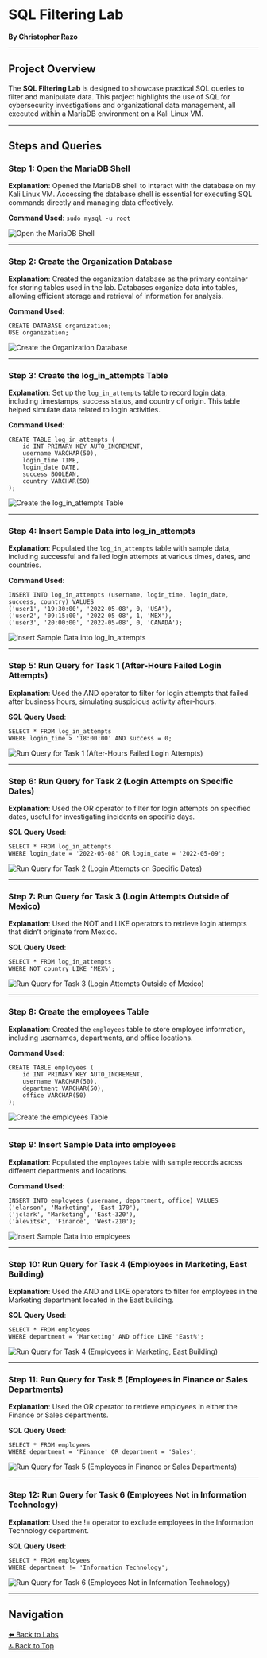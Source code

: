# SQL Filtering Lab

**By Christopher Razo**

---

## Project Overview

The **SQL Filtering Lab** is designed to showcase practical SQL queries to filter and manipulate data. This project highlights the use of SQL for cybersecurity investigations and organizational data management, all executed within a MariaDB environment on a Kali Linux VM.

---

## Steps and Queries

### **Step 1: Open the MariaDB Shell**

**Explanation**: Opened the MariaDB shell to interact with the database on my Kali Linux VM. Accessing the database shell is essential for executing SQL commands directly and managing data effectively.

**Command Used**: `sudo mysql -u root`

![Open the MariaDB Shell](../assets/images/1.png)

---

### **Step 2: Create the Organization Database**

**Explanation**: Created the organization database as the primary container for storing tables used in the lab. Databases organize data into tables, allowing efficient storage and retrieval of information for analysis.

**Command Used**:  
```
CREATE DATABASE organization;  
USE organization;
```

![Create the Organization Database](../assets/images/3.png)

---

### **Step 3: Create the log_in_attempts Table**

**Explanation**: Set up the `log_in_attempts` table to record login data, including timestamps, success status, and country of origin. This table helped simulate data related to login activities.

**Command Used**:  
```
CREATE TABLE log_in_attempts (
    id INT PRIMARY KEY AUTO_INCREMENT,
    username VARCHAR(50),
    login_time TIME,
    login_date DATE,
    success BOOLEAN,
    country VARCHAR(50)
);
```

![Create the log_in_attempts Table](../assets/images/4.png)

---

### **Step 4: Insert Sample Data into log_in_attempts**

**Explanation**: Populated the `log_in_attempts` table with sample data, including successful and failed login attempts at various times, dates, and countries.

**Command Used**:  
```
INSERT INTO log_in_attempts (username, login_time, login_date, success, country) VALUES
('user1', '19:30:00', '2022-05-08', 0, 'USA'),
('user2', '09:15:00', '2022-05-08', 1, 'MEX'),
('user3', '20:00:00', '2022-05-08', 0, 'CANADA');
```

![Insert Sample Data into log_in_attempts](../assets/images/5.png)

---

### **Step 5: Run Query for Task 1 (After-Hours Failed Login Attempts)**

**Explanation**: Used the AND operator to filter for login attempts that failed after business hours, simulating suspicious activity after-hours.

**SQL Query Used**:  
```
SELECT * FROM log_in_attempts
WHERE login_time > '18:00:00' AND success = 0;
```

![Run Query for Task 1 (After-Hours Failed Login Attempts)](../assets/images/6.png)

---

### **Step 6: Run Query for Task 2 (Login Attempts on Specific Dates)**

**Explanation**: Used the OR operator to filter for login attempts on specified dates, useful for investigating incidents on specific days.

**SQL Query Used**:  
```
SELECT * FROM log_in_attempts
WHERE login_date = '2022-05-08' OR login_date = '2022-05-09';
```

![Run Query for Task 2 (Login Attempts on Specific Dates)](../assets/images/7.png)

---

### **Step 7: Run Query for Task 3 (Login Attempts Outside of Mexico)**

**Explanation**: Used the NOT and LIKE operators to retrieve login attempts that didn’t originate from Mexico.

**SQL Query Used**:  
```
SELECT * FROM log_in_attempts
WHERE NOT country LIKE 'MEX%';
```

![Run Query for Task 3 (Login Attempts Outside of Mexico)](../assets/images/8.png)

---

### **Step 8: Create the employees Table**

**Explanation**: Created the `employees` table to store employee information, including usernames, departments, and office locations.

**Command Used**:  
```
CREATE TABLE employees (
    id INT PRIMARY KEY AUTO_INCREMENT,
    username VARCHAR(50),
    department VARCHAR(50),
    office VARCHAR(50)
);
```

![Create the employees Table](../assets/images/9.png)

---

### **Step 9: Insert Sample Data into employees**

**Explanation**: Populated the `employees` table with sample records across different departments and locations.

**Command Used**:  
```
INSERT INTO employees (username, department, office) VALUES
('elarson', 'Marketing', 'East-170'),
('jclark', 'Marketing', 'East-320'),
('alevitsk', 'Finance', 'West-210');
```

![Insert Sample Data into employees](../assets/images/10.png)

---

### **Step 10: Run Query for Task 4 (Employees in Marketing, East Building)**

**Explanation**: Used the AND and LIKE operators to filter for employees in the Marketing department located in the East building.

**SQL Query Used**:  
```
SELECT * FROM employees
WHERE department = 'Marketing' AND office LIKE 'East%';
```

![Run Query for Task 4 (Employees in Marketing, East Building)](../assets/images/11.png)

---

### **Step 11: Run Query for Task 5 (Employees in Finance or Sales Departments)**

**Explanation**: Used the OR operator to retrieve employees in either the Finance or Sales departments.

**SQL Query Used**:  
```
SELECT * FROM employees
WHERE department = 'Finance' OR department = 'Sales';
```

![Run Query for Task 5 (Employees in Finance or Sales Departments)](../assets/images/12.png)

---

### **Step 12: Run Query for Task 6 (Employees Not in Information Technology)**

**Explanation**: Used the != operator to exclude employees in the Information Technology department.

**SQL Query Used**:  
```
SELECT * FROM employees
WHERE department != 'Information Technology';
```

![Run Query for Task 6 (Employees Not in Information Technology)](../assets/images/13.png)

---

## Navigation

[⬅️ Back to Labs](../index.md#projects)  
[🔝 Back to Top](#sql-filtering-lab)
